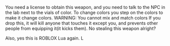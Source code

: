You need a license to obtain this weapon, and you need to talk to the NPC in the lab next to the vials of color. To change colors you step on the colors to make it change colors.
WARNING: You cannot mix and match colors
If you drop this, it will kill anyone that touches it except you, and prevents other people from equipping it(it kicks them).
No stealing this weapon alright?

Also, yes this is ROBLOX Lua again. L
